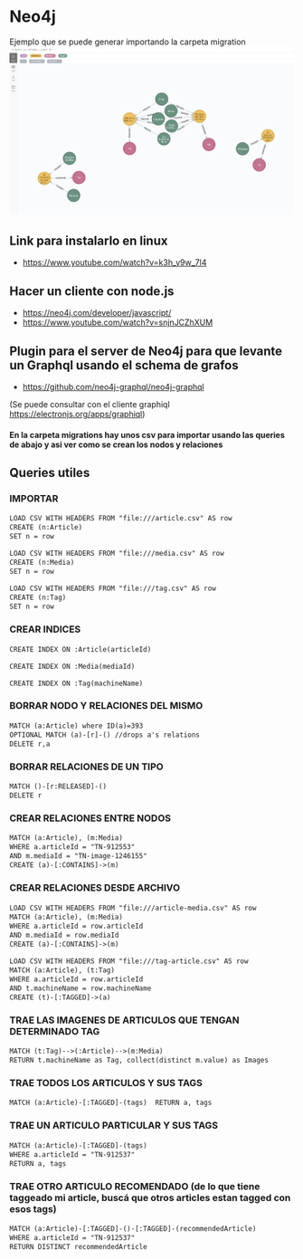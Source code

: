 # Neo4j

Ejemplo que se puede generar importando la carpeta migration
![Ejemplo que se puede generar importando la carpeta migration](grafos.png)

## Link para instalarlo en linux

* https://www.youtube.com/watch?v=k3h_y9w_7l4

## Hacer un cliente con node.js

* https://neo4j.com/developer/javascript/
* https://www.youtube.com/watch?v=snjnJCZhXUM

## Plugin para el server de Neo4j para que levante un Graphql usando el schema de grafos

* https://github.com/neo4j-graphql/neo4j-graphql

(Se puede consultar con el cliente graphiql https://electronjs.org/apps/graphiql)

#### En la carpeta migrations hay unos csv para importar usando las queries de abajo y asi ver como se crean los nodos y relaciones

## Queries utiles

### IMPORTAR
```
LOAD CSV WITH HEADERS FROM "file:///article.csv" AS row
CREATE (n:Article)
SET n = row
```
```
LOAD CSV WITH HEADERS FROM "file:///media.csv" AS row
CREATE (n:Media)
SET n = row
```
```
LOAD CSV WITH HEADERS FROM "file:///tag.csv" AS row
CREATE (n:Tag)
SET n = row
```

### CREAR INDICES
```
CREATE INDEX ON :Article(articleId)
```
```
CREATE INDEX ON :Media(mediaId)
```
```
CREATE INDEX ON :Tag(machineName)
```

### BORRAR NODO Y RELACIONES DEL MISMO
```
MATCH (a:Article) where ID(a)=393
OPTIONAL MATCH (a)-[r]-() //drops a's relations
DELETE r,a
```

### BORRAR RELACIONES DE UN TIPO
```
MATCH ()-[r:RELEASED]-() 
DELETE r
```

### CREAR RELACIONES ENTRE NODOS
```
MATCH (a:Article), (m:Media)
WHERE a.articleId = "TN-912553"
AND m.mediaId = "TN-image-1246155"
CREATE (a)-[:CONTAINS]->(m)
```

### CREAR RELACIONES DESDE ARCHIVO
```
LOAD CSV WITH HEADERS FROM "file:///article-media.csv" AS row
MATCH (a:Article), (m:Media)
WHERE a.articleId = row.articleId
AND m.mediaId = row.mediaId
CREATE (a)-[:CONTAINS]->(m)
```
```
LOAD CSV WITH HEADERS FROM "file:///tag-article.csv" AS row
MATCH (a:Article), (t:Tag)
WHERE a.articleId = row.articleId
AND t.machineName = row.machineName
CREATE (t)-[:TAGGED]->(a)
```

### TRAE LAS IMAGENES DE ARTICULOS QUE TENGAN DETERMINADO TAG
```
MATCH (t:Tag)-->(:Article)-->(m:Media)
RETURN t.machineName as Tag, collect(distinct m.value) as Images
```

### TRAE TODOS LOS ARTICULOS Y SUS TAGS
```
MATCH (a:Article)-[:TAGGED]-(tags)  RETURN a, tags
```

### TRAE UN ARTICULO PARTICULAR Y SUS TAGS
```
MATCH (a:Article)-[:TAGGED]-(tags)
WHERE a.articleId = "TN-912537"
RETURN a, tags
```

### TRAE OTRO ARTICULO RECOMENDADO (de lo que tiene taggeado mi article, buscá que otros articles estan tagged con esos tags)
```
MATCH (a:Article)-[:TAGGED]-()-[:TAGGED]-(recommendedArticle)
WHERE a.articleId = "TN-912537"
RETURN DISTINCT recommendedArticle
```
